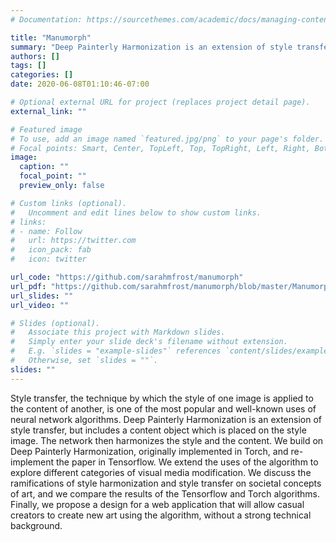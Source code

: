 ```yaml
---
# Documentation: https://sourcethemes.com/academic/docs/managing-content/

title: "Manumorph"
summary: "Deep Painterly Harmonization is an extension of style transfer, but includes a content object which is placed on the style image. The network then harmonizes the style and the content. "
authors: []
tags: []
categories: []
date: 2020-06-08T01:10:46-07:00

# Optional external URL for project (replaces project detail page).
external_link: ""

# Featured image
# To use, add an image named `featured.jpg/png` to your page's folder.
# Focal points: Smart, Center, TopLeft, Top, TopRight, Left, Right, BottomLeft, Bottom, BottomRight.
image:
  caption: ""
  focal_point: ""
  preview_only: false

# Custom links (optional).
#   Uncomment and edit lines below to show custom links.
# links:
# - name: Follow
#   url: https://twitter.com
#   icon_pack: fab
#   icon: twitter

url_code: "https://github.com/sarahmfrost/manumorph"
url_pdf: "https://github.com/sarahmfrost/manumorph/blob/master/Manumorph.pdf"
url_slides: ""
url_video: ""

# Slides (optional).
#   Associate this project with Markdown slides.
#   Simply enter your slide deck's filename without extension.
#   E.g. `slides = "example-slides"` references `content/slides/example-slides.md`.
#   Otherwise, set `slides = ""`.
slides: ""
---
```

Style transfer, the technique by which the style of one image is applied to the content of another, is one of the most popular and well-known uses of neural network algorithms. Deep Painterly Harmonization is an extension of style transfer, but includes a content object which is placed on the style image. The network then harmonizes the style and the content. We build on Deep Painterly Harmonization, originally implemented in Torch, and re-implement the paper in Tensorflow. We extend the uses of the algorithm to explore different categories of visual media modification. We discuss the ramifications of style harmonization and style transfer on societal concepts of art, and we compare the results of the Tensorflow and Torch algorithms. Finally, we propose a design for a web application that will allow casual creators to create new art using the algorithm, without a strong technical background.